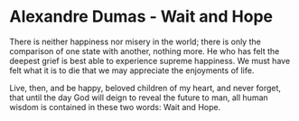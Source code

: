 # Alexandre Dumas - Wait and Hope

There is neither happiness nor misery in the world; there is only the comparison of one state with another, nothing more.
He who has felt the deepest grief is best able to experience supreme happiness. We must have felt what it is to die that we may appreciate the enjoyments of life.

Live, then, and be happy, beloved children of my heart, and never forget, that until the day God will deign to reveal the future to man, all human wisdom is contained in these two words: Wait and Hope.